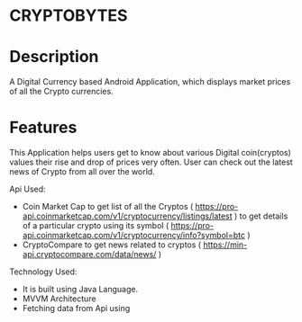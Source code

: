 # CRYPTOBYTES
# Description
A Digital Currency based Android Application,  which displays market prices of all the Crypto currencies.
# Features
This Application helps users get to know about various Digital coin(cryptos) values their rise and drop of prices very often.
User can check out the latest news of Crypto from all over the world.

Api Used:
- Coin Market Cap 
    to get list of all the Cryptos ( https://pro-api.coinmarketcap.com/v1/cryptocurrency/listings/latest )
    to get details of a particular crypto using its symbol ( https://pro-api.coinmarketcap.com/v1/cryptocurrency/info?symbol=btc )
- CryptoCompare
    to get news related to cryptos ( https://min-api.cryptocompare.com/data/news/ )

Technology Used:
- It is built using Java Language.
- MVVM Architecture
- Fetching data from Api using 


